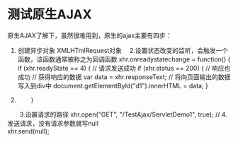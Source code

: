 # 测试原生AJAX

原生AJAX了解下，虽然很难用到，原生的ajax主要有四步：
1. 创建异步对象 XMLHTmlRequest对象
　2.设置状态改变的监听，会触发一个函数，该函数通常被称之为回调函数
    xhr.onreadystatechange = function() {
        if (xhr.readyState == 4) { // 请求发送成功
            if (xhr.status == 200) { // 响应也成功
                // 获得响应的数据
                var data = xhr.responseText;
                // 将向页面输出的数据写入到div中
                document.getElementById("d1").innerHTML = data;
            }
1.         }
　　3.设置请求的路径
   xhr.open("GET", "/TestAjax/ServletDemo1", true);
    // 4.发送请求，没有请求参数就写null
    <br>
    xhr.send(null);
